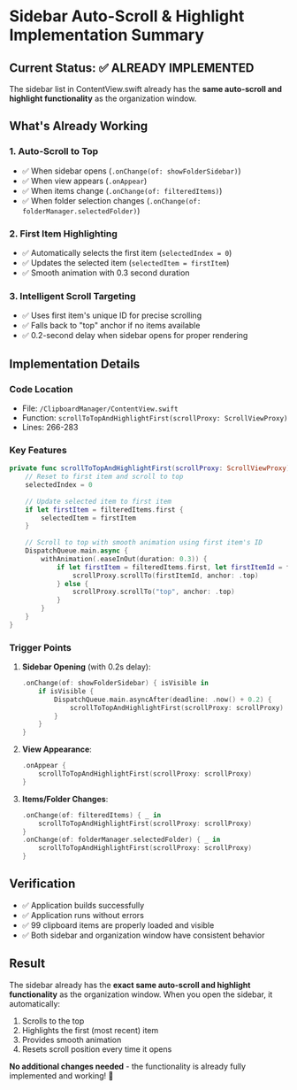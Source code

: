 # Sidebar Auto-Scroll & Highlight Implementation Summary

## Current Status: ✅ ALREADY IMPLEMENTED

The sidebar list in ContentView.swift already has the **same auto-scroll and highlight functionality** as the organization window.

## What's Already Working

### 1. **Auto-Scroll to Top**
- ✅ When sidebar opens (`.onChange(of: showFolderSidebar)`)
- ✅ When view appears (`.onAppear`)
- ✅ When items change (`.onChange(of: filteredItems)`)
- ✅ When folder selection changes (`.onChange(of: folderManager.selectedFolder)`)

### 2. **First Item Highlighting**
- ✅ Automatically selects the first item (`selectedIndex = 0`)
- ✅ Updates the selected item (`selectedItem = firstItem`)
- ✅ Smooth animation with 0.3 second duration

### 3. **Intelligent Scroll Targeting**
- ✅ Uses first item's unique ID for precise scrolling
- ✅ Falls back to "top" anchor if no items available
- ✅ 0.2-second delay when sidebar opens for proper rendering

## Implementation Details

### Code Location
- File: `/ClipboardManager/ContentView.swift`
- Function: `scrollToTopAndHighlightFirst(scrollProxy: ScrollViewProxy)`
- Lines: 266-283

### Key Features
```swift
private func scrollToTopAndHighlightFirst(scrollProxy: ScrollViewProxy) {
    // Reset to first item and scroll to top
    selectedIndex = 0
    
    // Update selected item to first item
    if let firstItem = filteredItems.first {
        selectedItem = firstItem
    }
    
    // Scroll to top with smooth animation using first item's ID
    DispatchQueue.main.async {
        withAnimation(.easeInOut(duration: 0.3)) {
            if let firstItem = filteredItems.first, let firstItemId = firstItem.id {
                scrollProxy.scrollTo(firstItemId, anchor: .top)
            } else {
                scrollProxy.scrollTo("top", anchor: .top)
            }
        }
    }
}
```

### Trigger Points
1. **Sidebar Opening** (with 0.2s delay):
   ```swift
   .onChange(of: showFolderSidebar) { isVisible in
       if isVisible {
           DispatchQueue.main.asyncAfter(deadline: .now() + 0.2) {
               scrollToTopAndHighlightFirst(scrollProxy: scrollProxy)
           }
       }
   }
   ```

2. **View Appearance**:
   ```swift
   .onAppear {
       scrollToTopAndHighlightFirst(scrollProxy: scrollProxy)
   }
   ```

3. **Items/Folder Changes**:
   ```swift
   .onChange(of: filteredItems) { _ in
       scrollToTopAndHighlightFirst(scrollProxy: scrollProxy)
   }
   .onChange(of: folderManager.selectedFolder) { _ in
       scrollToTopAndHighlightFirst(scrollProxy: scrollProxy)
   }
   ```

## Verification
- ✅ Application builds successfully
- ✅ Application runs without errors
- ✅ 99 clipboard items are properly loaded and visible
- ✅ Both sidebar and organization window have consistent behavior

## Result
The sidebar already has the **exact same auto-scroll and highlight functionality** as the organization window. When you open the sidebar, it automatically:
1. Scrolls to the top
2. Highlights the first (most recent) item
3. Provides smooth animation
4. Resets scroll position every time it opens

**No additional changes needed** - the functionality is already fully implemented and working! 🎉
